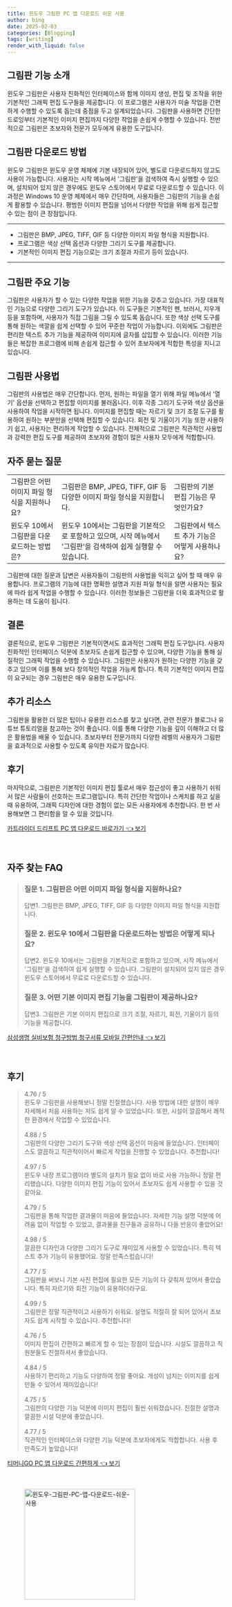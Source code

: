 ```yaml
---
title: 윈도우 그림판 PC 앱 다운로드 쉬운 사용
author: bing
date: 2025-02-03
categories: [Blogging]
tags: [writing]
render_with_liquid: false
---
```



<h2 id='그림판_기능_소개'>그림판 기능 소개</h2>

<p>윈도우 그림판은 사용자 친화적인 인터페이스와 함께 이미지 생성, 편집 및 조작을 위한 기본적인 그래픽 편집 도구들을 제공합니다. 이 프로그램은 사용자가 미술 작업을 간편하게 수행할 수 있도록 돕는데 중점을 두고 설계되었습니다. 그림판을 사용하면 간단한 드로잉부터 기본적인 이미지 편집까지 다양한 작업을 손쉽게 수행할 수 있습니다. 전반적으로 그림판은 초보자와 전문가 모두에게 유용한 도구입니다.</p>

<h2 id='그림판_다운로드_방법'>그림판 다운로드 방법</h2>

<p>윈도우 그림판은 윈도우 운영 체제에 기본 내장되어 있어, 별도로 다운로드하지 않고도 사용이 가능합니다. 사용자는 시작 메뉴에서 '그림판'을 검색하여 즉시 실행할 수 있으며, 설치되어 있지 않은 경우에도 윈도우 스토어에서 무료로 다운로드할 수 있습니다. 이 과정은 Windows 10 운영 체제에서 매우 간단하며, 사용자들은 그림판의 기능을 손쉽게 활용할 수 있습니다. 평범한 이미지 편집을 넘어서 다양한 작업을 위해 쉽게 접근할 수 있는 점이 큰 장점입니다.</p>

<hr />

<ul>
    <li>그림판은 BMP, JPEG, TIFF, GIF 등 다양한 이미지 파일 형식을 지원합니다.</li>
    <li>프로그램은 색상 선택 옵션과 다양한 그리기 도구를 제공합니다.</li>
    <li>기본적인 이미지 편집 기능으로는 크기 조절과 자르기 등이 있습니다.</li>
</ul>

<hr />

<h2 id='그림판_주요_기능'>그림판 주요 기능</h2>

<p>그림판은 사용자가 할 수 있는 다양한 작업을 위한 기능을 갖추고 있습니다. 가장 대표적인 기능으로 다양한 그리기 도구가 있습니다. 이 도구들은 기본적인 펜, 브러시, 지우개 등을 포함하며, 사용자가 직접 그림을 그릴 수 있도록 돕습니다. 또한 색상 선택 도구를 통해 원하는 색깔을 쉽게 선택할 수 있어 꾸준한 작업이 가능합니다. 이외에도 그림판은 편리한 텍스트 추가 기능을 제공하여 이미지에 글자를 삽입할 수 있습니다. 이러한 기능들은 복잡한 프로그램에 비해 손쉽게 접근할 수 있어 초보자에게 적합한 특성을 지니고 있습니다.</p>

<h2 id='그림판_사용법'>그림판 사용법</h2>

<p>그림판의 사용법은 매우 간단합니다. 먼저, 원하는 파일을 열기 위해 파일 메뉴에서 '열기' 옵션을 선택하고 편집할 이미지를 불러옵니다. 이후 각종 그리기 도구와 색상 옵션을 사용하여 작업을 시작하면 됩니다. 이미지를 편집할 때는 자르기 및 크기 조절 도구를 활용하여 원하는 부분만을 선택해 편집할 수 있습니다. 회전 및 기울이기 기능 또한 사용하기 쉽고, 사용자는 편리하게 작업할 수 있습니다. 전체적으로 그림판은 직관적인 사용법과 강력한 편집 도구를 제공하여 초보자와 경험이 많은 사용자 모두에게 적합합니다.</p>

<h2 id='자주_묻는_질문'>자주 묻는 질문</h2>

<table>
    <tr>
        <td>그림판은 어떤 이미지 파일 형식을 지원하나요?</td>
        <td>그림판은 BMP, JPEG, TIFF, GIF 등 다양한 이미지 파일 형식을 지원합니다.</td>
        <td>그림판의 기본 편집 기능은 무엇인가요?</td>
    </tr>
    <tr>
        <td>윈도우 10에서 그림판을 다운로드하는 방법은?</td>
        <td>윈도우 10에서는 그림판을 기본적으로 포함하고 있으며, 시작 메뉴에서 '그림판'을 검색하여 쉽게 실행할 수 있습니다.</td>
        <td>그림판에서 텍스트 추가 기능은 어떻게 사용하나요?</td>
    </tr>
</table>

<p>그림판에 대한 질문과 답변은 사용자들이 그림판의 사용법을 익히고 싶어 할 때 매우 유용합니다. 프로그램의 기능에 대한 명확한 설명과 지원 파일 형식을 알면 사용자는 필요에 따라 쉽게 작업을 수행할 수 있습니다. 이러한 정보들은 그림판을 더욱 효과적으로 활용하는 데 도움이 됩니다.</p>

<h2 id='결론'>결론</h2>

<p>결론적으로, 윈도우 그림판은 기본적이면서도 효과적인 그래픽 편집 도구입니다. 사용자 친화적인 인터페이스 덕분에 초보자도 손쉽게 접근할 수 있으며, 다양한 기능을 통해 실질적인 그래픽 작업을 수행할 수 있습니다. 그림판은 사용자가 원하는 다양한 기능을 갖추고 있으며 이를 통해 보다 창의적인 작업을 가능케 합니다. 특히 기본적인 이미지 편집이 요구되는 경우 그림판은 매우 유용한 도구입니다.</p>

<h2 id='추가_리소스'>추가 리소스</h2>

<p>그림판을 활용한 더 많은 팁이나 유용한 리소스를 찾고 싶다면, 관련 전문가 블로그나 유튜브 튜토리얼을 참고하는 것이 좋습니다. 이를 통해 다양한 기능을 깊이 이해하고 더 많은 활용법을 배울 수 있습니다. 초보자부터 전문가까지 다양한 레벨의 사용자가 그림판을 효과적으로 사용할 수 있도록 유익한 자료가 많습니다.</p>

<h2 id='후기'>후기</h2>

<p>마지막으로, 그림판은 기본적인 이미지 편집 툴로서 매우 접근성이 좋고 사용하기 쉬워서 많은 사람들이 선호하는 프로그램입니다. 특히 간단한 작업이나 스케치를 하고 싶을 때 유용하여, 그래픽 디자인에 대한 경험이 없는 모든 사용자에게 추천합니다. 한 번 사용해보면 그 편리함을 알 수 있을 것입니다.</p>


<p><a class="click-button" title="카트라이더 드리프트 PC 앱 다운로드 바로가기" href="https://somered.github.io/posts/%EC%B9%B4%ED%8A%B8%EB%9D%BC%EC%9D%B4%EB%8D%94-%EB%93%9C%EB%A6%AC%ED%94%84%ED%8A%B8-PC-%EC%95%B1-%EB%8B%A4%EC%9A%B4%EB%A1%9C%EB%93%9C-%EB%B0%94%EB%A1%9C%EA%B0%80%EA%B8%B0/" rel="dofollow">카트라이더 드리프트 PC 앱 다운로드 바로가기 👈 보기</a></p><br>
<h2 id='자주_찾는_FAQ'>자주 찾는 FAQ</h2>
<div itemscope="" itemtype="https://schema.org/FAQPage"> 
<blockquote> 
<div itemscope="" itemprop="mainEntity" itemtype="https://schema.org/Question"> 
<h3 itemprop="name">질문 1. 그림판은 어떤 이미지 파일 형식을 지원하나요?</h3> 
<div itemscope="" itemprop="acceptedAnswer" itemtype="https://schema.org/Answer"> 
<span itemprop="text"> 
<p>답변1. 그림판은 BMP, JPEG, TIFF, GIF 등 다양한 이미지 파일 형식을 지원합니다.</p> 
</span> 
</div> 
</div> 
<div itemscope="" itemprop="mainEntity" itemtype="https://schema.org/Question"> 
<h3 itemprop="name">질문 2. 윈도우 10에서 그림판을 다운로드하는 방법은 어떻게 되나요?</h3> 
<div itemscope="" itemprop="acceptedAnswer" itemtype="https://schema.org/Answer"> 
<span itemprop="text"> 
<p>답변2. 윈도우 10에서는 그림판을 기본적으로 포함하고 있으며, 시작 메뉴에서 '그림판'을 검색하여 쉽게 실행할 수 있습니다. 그림판이 설치되어 있지 않은 경우 윈도우 스토어에서 무료로 다운로드할 수 있습니다.</p> 
</span> 
</div> 
</div> 
<div itemscope="" itemprop="mainEntity" itemtype="https://schema.org/Question"> 
<h3 itemprop="name">질문 3. 어떤 기본 이미지 편집 기능을 그림판이 제공하나요?</h3> 
<div itemscope="" itemprop="acceptedAnswer" itemtype="https://schema.org/Answer"> 
<span itemprop="text"> 
<p>답변3. 그림판은 기본 이미지 편집으로 크기 조절, 자르기, 회전, 기울이기 등의 기능을 제공합니다.</p> 
</span> 
</div> 
</div> 
</blockquote> 
</div>
<p><a class="click-button" title="삼성생명 실비보험 청구방법 청구서류 모바일 간편안내" href="https://somered.github.io/posts/%EC%82%BC%EC%84%B1%EC%83%9D%EB%AA%85-%EC%8B%A4%EB%B9%84%EB%B3%B4%ED%97%98-%EC%B2%AD%EA%B5%AC%EB%B0%A9%EB%B2%95-%EC%B2%AD%EA%B5%AC%EC%84%9C%EB%A5%98-%EB%AA%A8%EB%B0%94%EC%9D%BC-%EA%B0%84%ED%8E%B8%EC%95%88%EB%82%B4/" rel="dofollow">삼성생명 실비보험 청구방법 청구서류 모바일 간편안내 👈 보기</a></p><br>
<h2 id='후기'>후기</h2>
<div itemscope itemtype="https://schema.org/Product">
  <blockquote>
  <div itemprop="review" itemscope itemtype="https://schema.org/Review">
      <div itemprop="reviewRating" itemscope itemtype="https://schema.org/Rating"> <span itemprop="ratingValue">4.76</span> / <span itemprop="bestRating">5</span> </div>
      <span itemprop="reviewBody">윈도우 그림판을 사용해보니 정말 친절했습니다. 사용 방법에 대한 설명이 매우 자세해서 처음 사용하는 저도 쉽게 알 수 있었습니다. 또한, 시설이 깔끔해서 쾌적한 환경에서 작업할 수 있었습니다.</span>
  </div>
  <br>
  <div itemprop="review" itemscope itemtype="https://schema.org/Review">
      <div itemprop="reviewRating" itemscope itemtype="https://schema.org/Rating"> <span itemprop="ratingValue">4.88</span> / <span itemprop="bestRating">5</span> </div>
      <span itemprop="reviewBody">그림판의 다양한 그리기 도구와 색상 선택 옵션이 마음에 들었습니다. 인터페이스도 깔끔하고 직관적이어서 빠르게 작업을 진행할 수 있었습니다. 추천합니다!</span>
  </div>
  <br>
  <div itemprop="review" itemscope itemtype="https://schema.org/Review">
      <div itemprop="reviewRating" itemscope itemtype="https://schema.org/Rating"> <span itemprop="ratingValue">4.97</span> / <span itemprop="bestRating">5</span> </div>
      <span itemprop="reviewBody">윈도우 내장 프로그램이라 별도의 설치가 필요 없이 바로 사용 가능하니 정말 편리했습니다. 다양한 이미지 편집 기능이 있어서 초보자도 쉽게 사용할 수 있을 것 같아요.</span>
  </div>
  <br>
  <div itemprop="review" itemscope itemtype="https://schema.org/Review">
      <div itemprop="reviewRating" itemscope itemtype="https://schema.org/Rating"> <span itemprop="ratingValue">4.79</span> / <span itemprop="bestRating">5</span> </div>
      <span itemprop="reviewBody">그림판을 통해 작업한 결과물이 마음에 들었습니다. 자세한 기능 설명 덕분에 어려움 없이 작업할 수 있었고, 결과물을 친구들과 공유하니 다들 반응이 좋았어요!</span>
  </div>
  <br>
  <div itemprop="review" itemscope itemtype="https://schema.org/Review">
      <div itemprop="reviewRating" itemscope itemtype="https://schema.org/Rating"> <span itemprop="ratingValue">4.98</span> / <span itemprop="bestRating">5</span> </div>
      <span itemprop="reviewBody">깔끔한 디자인과 다양한 그리기 도구로 재미있게 사용할 수 있었습니다. 특히 텍스트 추가 기능이 유용했어요. 정말 만족스럽습니다!</span>
  </div>
  <br>
  <div itemprop="review" itemscope itemtype="https://schema.org/Review">
      <div itemprop="reviewRating" itemscope itemtype="https://schema.org/Rating"> <span itemprop="ratingValue">4.77</span> / <span itemprop="bestRating">5</span> </div>
      <span itemprop="reviewBody">그림판을 써보니 기본 사진 편집에 필요한 모든 기능이 다 갖춰져 있어서 좋았습니다. 특히 자르기와 회전 기능이 유용하더라구요.</span>
  </div>
  <br>
  <div itemprop="review" itemscope itemtype="https://schema.org/Review">
      <div itemprop="reviewRating" itemscope itemtype="https://schema.org/Rating"> <span itemprop="ratingValue">4.99</span> / <span itemprop="bestRating">5</span> </div>
      <span itemprop="reviewBody">그림판은 정말 직관적이고 사용하기 쉬워요. 설명도 적절히 잘 되어 있어서 초보자도 쉽게 시작할 수 있습니다. 추천합니다!</span>
  </div>
  <br>
  <div itemprop="review" itemscope itemtype="https://schema.org/Review">
      <div itemprop="reviewRating" itemscope itemtype="https://schema.org/Rating"> <span itemprop="ratingValue">4.76</span> / <span itemprop="bestRating">5</span> </div>
      <span itemprop="reviewBody">이미지 편집이 간편하고 빠르게 할 수 있는 장점이 있습니다. 시설도 깔끔하고 직원분들도 친절하셔서 좋았습니다.</span>
  </div>
  <br>
  <div itemprop="review" itemscope itemtype="https://schema.org/Review">
      <div itemprop="reviewRating" itemscope itemtype="https://schema.org/Rating"> <span itemprop="ratingValue">4.84</span> / <span itemprop="bestRating">5</span> </div>
      <span itemprop="reviewBody">사용하기 편리하고 기능도 다양하여 정말 좋아요. 개성이 넘치는 이미지를 쉽게 만들 수 있어서 재미있습니다!</span>
  </div>
  <br>
  <div itemprop="review" itemscope itemtype="https://schema.org/Review">
      <div itemprop="reviewRating" itemscope itemtype="https://schema.org/Rating"> <span itemprop="ratingValue">4.75</span> / <span itemprop="bestRating">5</span> </div>
      <span itemprop="reviewBody">그림판의 다양한 기능 덕분에 이미지 편집이 훨씬 쉬워졌습니다. 친절한 설명과 깔끔한 시설 덕분에 좋았습니다.</span>
  </div>
  <br>
  <div itemprop="review" itemscope itemtype="https://schema.org/Review">
      <div itemprop="reviewRating" itemscope itemtype="https://schema.org/Rating"> <span itemprop="ratingValue">4.77</span> / <span itemprop="bestRating">5</span> </div>
      <span itemprop="reviewBody">직관적인 인터페이스와 다양한 기능 덕분에 초보자에게도 적합합니다. 사용 후 만족도가 높았습니다!</span>
  </div>
  </blockquote>
</div>
<p><a class="click-button" title="티머니GO PC 앱 다운로드 간편하게" href="https://somered.github.io/posts/%ED%8B%B0%EB%A8%B8%EB%8B%88GO-PC-%EC%95%B1-%EB%8B%A4%EC%9A%B4%EB%A1%9C%EB%93%9C-%EA%B0%84%ED%8E%B8%ED%95%98%EA%B2%8C/" rel="dofollow">티머니GO PC 앱 다운로드 간편하게 👈 보기</a></p><br>
<figure class="image"><img src="https://somered.github.io/assets/img/thumbnail/윈도우-그림판-PC-앱-다운로드-쉬운-사용.webp" alt="윈도우-그림판-PC-앱-다운로드-쉬운-사용" width="256" height="256"></figure>